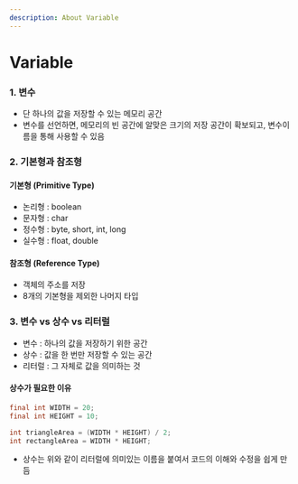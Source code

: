 ```yaml
---
description: About Variable
---
```


# Variable

### 1. 변수

* 단 하나의 값을 저장할 수 있는 메모리 공간
* 변수를 선언하면, 메모리의 빈 공간에 알맞은 크기의 저장 공간이 확보되고, 변수이름을 통해 사용할 수 있음

### 2. 기본형과 참조형

#### 기본형 (Primitive Type)

* 논리형 : boolean
* 문자형 : char
* 정수형 : byte, short, int, long
* 실수형 : float, double

#### 참조형 (Reference Type)

* 객체의 주소를 저장
* 8개의 기본형을 제외한 나머지 타입

### 3. 변수 vs 상수 vs 리터럴

* 변수 : 하나의 값을 저장하기 위한 공간
* 상수 : 값을 한 번만 저장할 수 있는 공간
* 리터럴 : 그 자체로 값을 의미하는 것

#### 상수가 필요한 이유

```java
final int WIDTH = 20;
final int HEIGHT = 10;

int triangleArea = (WIDTH * HEIGHT) / 2;
int rectangleArea = WIDTH * HEIGHT;
```

* 상수는 위와 같이 리터럴에 의미있는 이름을 붙여서 코드의 이해와 수정을 쉽게 만듬&#x20;

